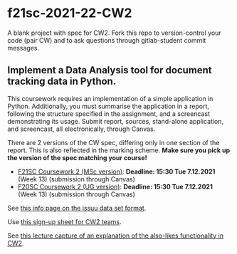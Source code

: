 # f21sc-2021-22-CW2

A blank project with spec for CW2. Fork this repo to version-control your code (pair CW) and to ask questions through gitlab-student commit messages.

## Implement a Data Analysis tool for document tracking data in Python.

This coursework requires an implementation of a simple application in Python. Additionally, you must summarise the application in a report, following the structure specified in the assignment, and a screencast demonstrating its usage. Submit report, sources, stand-alone application, and screencast, all electronically, through Canvas.

There are 2 versions of the CW spec, differing only in one section of the report. This is also reflected in the marking scheme. **Make sure you pick up the version of the spec matching your course!**

- [F21SC Coursework 2 (MSc version)](http://www.macs.hw.ac.uk/~hwloidl/Courses/F21SC/Coursework_issuu_11.pdf): **Deadline: 15:30 Tue 7.12.2021** (Week 13) (submission through Canvas)
- [F20SC Coursework 2 (UG version)](http://www.macs.hw.ac.uk/~hwloidl/Courses/F21SC/Coursework_issuu_10.pdf): **Deadline: 15:30 Tue 7.12.2021** (Week 13) (submission through Canvas)

See [this info page on the issuu data set format](http://www.macs.hw.ac.uk/~hwloidl/Courses/F21SC/Issuu%20anonymous%20dataset.html).

Use [this sign-up sheet for CW2 teams](https://bit.ly/F21SC_2021_CW2_signup).

See [this lecture capture of an explanation of the also-likes functionality in CW2](http://www.macs.hw.ac.uk/~hwloidl/Courses/F21SC/LectureCapture_F21SC_2019_CW2_discussion.webm).
